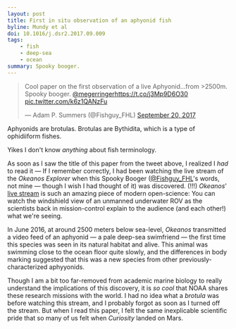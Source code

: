 ```yaml
---
layout: post
title: First in situ observation of an aphyonid fish
byline: Mundy et al
doi: 10.1016/j.dsr2.2017.09.009
tags:
    - fish
    - deep-sea
    - ocean
summary: Spooky booger.
---
```


<blockquote class="twitter-tweet" data-lang="en"><p lang="en" dir="ltr">Cool paper on the first observation of a live Aphyonid...from &gt;2500m. Spooky booger. <a href="https://twitter.com/megerringer">@megerringer</a><a href="https://t.co/j3Mp9D6O30">https://t.co/j3Mp9D6O30</a> <a href="https://t.co/k6z1QANzFu">pic.twitter.com/k6z1QANzFu</a></p>&mdash; Adam P. Summers (@Fishguy_FHL) <a href="https://twitter.com/Fishguy_FHL/status/910644790697455616">September 20, 2017</a></blockquote>
<script async src="//platform.twitter.com/widgets.js" charset="utf-8"></script>

Aphyonids are brotulas. Brotulas are Bythidita, which is a type of ophidiiform fishes.

Yikes I don't know _anything_ about fish terminology.

As soon as I saw the title of this paper from the tweet above, I realized I _had_ to read it — If I remember correctly, I had been watching the live stream of the _Okeanos Explorer_ when this Spooky Booger ([@Fishguy_FHL](https://twitter.com/Fishguy_FHL)'s words, not mine — though I wish I had thought of it) was discovered. (!!!) _Okeanos_' [live stream](https://www.youtube.com/channel/UCe_3CoEeinvPMze2u_aENBg) is such an amazing piece of modern open-science: You can watch the windshield view of an unmanned underwater ROV as the scientists back in mission-control explain to the audience (and each other!) what we're seeing.

In June 2016, at around 2500 meters below sea-level, _Okeanos_ transmitted a video feed of an aphyonid — a pale deep-sea swimfriend — the first time this species was seen in its natural habitat and alive. This animal was swimming close to the ocean floor quite slowly, and the differences in body marking suggested that this was a new species from other previously-characterized aphyyonids.  

Though I am a bit too far-removed from academic marine biology to really understand the implications of this discovery, it is _so cool_ that NOAA shares these research missions with the world. I had no idea what a _brotula_ was before watching this stream, and I probably forgot as soon as I turned off the stream. But when I read this paper, I felt the same inexplicable scientific pride that so many of us felt when _Curiosity_ landed on Mars.
